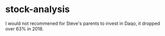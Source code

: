 # stock-analysis

I would not recommened for Steve's parents to invest in Daqo, it dropped over 63% in 2018.
